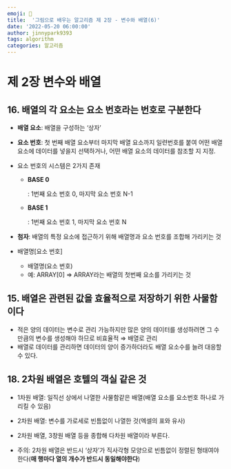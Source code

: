 ```yaml
---
emoji: 🤖
title:  '그림으로 배우는 알고리즘 제 2장 - 변수와 배열(6)'
date: '2022-05-20 06:00:00'
author: jinnypark9393
tags: algorithm
categories: 알고리즘
---
```


# 제 2장 변수와 배열

## 16. 배열의 각 요소는 요소 번호라는 번호로 구분한다

- **배열 요소**: 배열을 구성하는 ‘상자’
- **요소 번호**: 첫 번째 배열 요소부터 마지막 배열 요소까지 일련번호를 붙여 어떤 배열요소에 데이터를 넣을지 선택하거나, 어떤 배열 요소의 데이터를 참조할 지 지정.
- 요소 번호의 시스템은 2가지 존재
    - **BASE 0**
        
        : 1번째 요소 번호 0, 마지막 요소 번호 N-1
        
    - **BASE 1**
        
        : 1번째 요소 번호 1, 마지막 요소 번호 N
        
- **첨자**: 배열의 특정 요소에 접근하기 위해 배열명과 요소 번호를 조합해 가리키는 것
- 배열명[요소 번호]
    - 배열명(요소 번호)
    - 예: ARRAY[0] ⇒ ARRAY라는 배열의 첫번째 요소를 가리키는 것

## 15. 배열은 관련된 값을 효율적으로 저장하기 위한 사물함이다

- 적은 양의 데이터는 변수로 관리 가능하지만 많은 양의 데이터를 생성하려면 그 수만큼의 변수를 생성해야 하므로 비효율적 ⇒ 배열로 관리
- 배열로 데이터를 관리하면 데이터의 양이 증가하더라도 배열 요소수를 늘려 대응할 수 있다.

## 18. 2차원 배열은 호텔의 객실 같은 것

- 1차원 배열: 일직선 상에서 나열한 사물함같은 배열(배열 요소를 요소번호 하나로 가리킬 수 있음)
- 2차원 배열: 변수를 가로세로 빈틈없이 나열한 것(엑셀의 표와 유사)
- 2차원 배열, 3창원 배열 등을 종합해 다차원 배열이라 부른다.

- 주의: 2차원 배열은 반드시 ‘상자’가 직사각형 모양으로 빈틈없이 정렬된 형태여야한다(**매 행마다 열의 개수가 반드시 동일해야한다**)
  
<br/><br/>